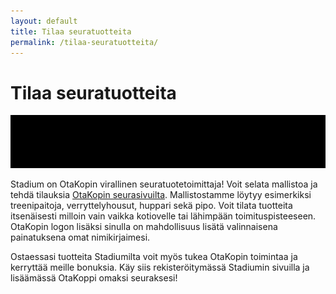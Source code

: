 ```yaml
---
layout: default
title: Tilaa seuratuotteita
permalink: /tilaa-seuratuotteita/
---
```

<h1>Tilaa seuratuotteita</h1>

<p><img alt="" height="85" src="/images/stadium.gif" width="662"></p>

<p>Stadium on OtaKopin virallinen seuratuotetoimittaja! Voit selata mallistoa ja tehdä tilauksia <a href="https://www.stadium.fi/seurat/2755063" title="">OtaKopin seurasivuilta</a>. Mallistostamme löytyy esimerkiksi treenipaitoja, verryttelyhousut, huppari sekä pipo. Voit tilata tuotteita itsenäisesti milloin vain vaikka kotiovelle tai lähimpään toimituspisteeseen. OtaKopin logon lisäksi sinulla on mahdollisuus lisätä valinnaisena painatuksena omat nimikirjaimesi.</p>

<p>Ostaessasi tuotteita Stadiumilta voit myös tukea OtaKopin toimintaa ja kerryttää meille bonuksia. Käy siis rekisteröitymässä Stadiumin sivuilla ja lisäämässä OtaKoppi omaksi seuraksesi!</p>
